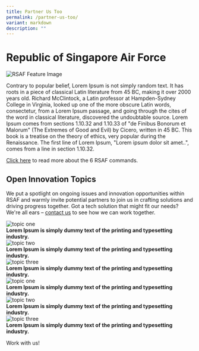 ```yaml
---
title: Partner Us Too
permalink: /partner-us-too/
variant: markdown
description: ""
---
```

<style>.bp-button, .card-link{text-decoration: none !important;}  h5.has-text-white { color: white !important; }</style>
<h1>Republic of Singapore Air Force</h1>
<img alt="RSAF Feature Image" src="https://static1.straitstimes.com.sg/s3fs-public/styles/large30x20/public/articles/2021/05/24/yq-rsaf-24052025.jpg?VersionId=Tls5k2P1aPwDf.V.RXmzxGL5oTkQeWas">
<p>
Contrary to popular belief, Lorem Ipsum is not simply random text. It has roots in a piece of classical Latin literature from 45 BC, making it over 2000 years old. Richard McClintock, a Latin professor at Hampden-Sydney College in Virginia, looked up one of the more obscure Latin words, consectetur, from a Lorem Ipsum passage, and going through the cites of the word in classical literature, discovered the undoubtable source. Lorem Ipsum comes from sections 1.10.32 and 1.10.33 of "de Finibus Bonorum et Malorum" (The Extremes of Good and Evil) by Cicero, written in 45 BC. This book is a treatise on the theory of ethics, very popular during the Renaissance. The first line of Lorem Ipsum, "Lorem ipsum dolor sit amet..", comes from a line in section 1.10.32.
	
<a href="https://www.mindef.gov.sg/web/portal/rsaf/rsaf-forces/commands">Click here</a> to read more about the 6 RSAF commands. 
</p>

<h2>Open Innovation Topics</h2>
<p> We put a spotlight on ongoing issues and innovation opportunities within RSAF and warmly invite potential partners to join us in crafting solutions and driving progress together. Got a tech solution that might fit our needs? We're all ears – <a href="https://www.mindef.gov.sg/web/portal/rsaf/home/">contact us</a> to see how we can work together.
</p>
<div>
	<div class="row">
  <div class="col">
    <div class="card sgds">
      <a href="https://www.mindef.gov.sg/web/portal/rsaf/rsaf-forces/commands/detail/air-combat-command" class="card-link">
        <img src="https://i.imgur.com/ghBAE8v.jpg" alt="topic one" class="card-img-top">
      </a>
      <div class="header">
        <b>Lorem Ipsum is simply dummy text of the printing and typesetting industry. </b>
      </div>
    </div>
  </div>
  <div class="col">
    <div class="card sgds">
      <a href="https://www.mindef.gov.sg/web/portal/rsaf/rsaf-forces/commands/detail/air-defence-operations-command" class="card-link">
        <img src="https://i.imgur.com/ghBAE8v.jpg" alt="topic two" class="card-img-top">
      </a>
      <div class="header">
       <b>Lorem Ipsum is simply dummy text of the printing and typesetting industry. </b>
      </div>
    </div>
  </div>
  <div class="col">
    <div class="card sgds">
      <a href="https://www.mindef.gov.sg/web/portal/rsaf/rsaf-forces/commands/detail/air-power-generation-command" class="card-link">
       <img src="https://i.imgur.com/ghBAE8v.jpg" alt="topic three" class="card-img-top">
      </a>
      <div class="header">
        <b>Lorem Ipsum is simply dummy text of the printing and typesetting industry. </b>
      </div>
    </div>
  </div>
</div>
<div>
	<div class="row">
  <div class="col">
    <div class="card sgds">
      <a href="https://www.mindef.gov.sg/web/portal/rsaf/rsaf-forces/commands/detail/air-combat-command" class="card-link">
        <img src="https://i.imgur.com/ghBAE8v.jpg" alt="topic one" class="card-img-top">
      </a>
      <div class="header">
        <b>Lorem Ipsum is simply dummy text of the printing and typesetting industry. </b>
      </div>
    </div>
  </div>
  <div class="col">
    <div class="card sgds">
      <a href="https://www.mindef.gov.sg/web/portal/rsaf/rsaf-forces/commands/detail/air-defence-operations-command" class="card-link">
        <img src="https://i.imgur.com/ghBAE8v.jpg" alt="topic two" class="card-img-top">
      </a>
      <div class="header">
       <b>Lorem Ipsum is simply dummy text of the printing and typesetting industry. </b>
      </div>
    </div>
  </div>
  <div class="col">
    <div class="card sgds">
      <a href="https://www.mindef.gov.sg/web/portal/rsaf/rsaf-forces/commands/detail/air-power-generation-command" class="card-link">
       <img src="https://i.imgur.com/ghBAE8v.jpg" alt="topic three" class="card-img-top">
      </a>
      <div class="header">
        <b>Lorem Ipsum is simply dummy text of the printing and typesetting industry. </b>
      </div>
    </div>
  </div>
</div>
<p><a class="bp-button is-primary is-uppercase search-button" href="https://www.mindef.gov.sg/web/portal/rsaf/home/">Work with us!</a></p></div></div>